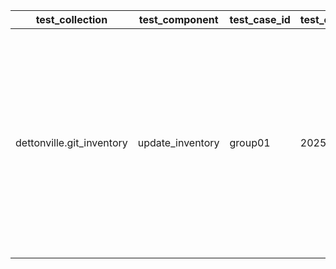| test_collection | test_component | test_case_id | test_collection_version | test_description | test_job_link | test_component_git_branch | test_component_git_commit_hash | test_failed | test_date | assertions | test_details_link |
| --- | --- | --- | --- | --- | --- | --- | --- | --- | --- | --- | --- |
| dettonville.git_inventory | update_inventory | group01 | 2025.7.2 | Add groups | ljohnson:/Users/ljohnson/repos/ansible/ansible_collections/dettonville/git_inventory/tests/integration/targets | main | c9b762f | True | 2025-07-10T18:24:02Z | {'validate_changed': {'failed': True, 'msg': 'Assertion failed'}, 'validate_failed': {'failed': True, 'msg': 'Assertion failed'}, 'validate_message': {'failed': True, 'msg': 'Assertion failed'}, 'validate_results': {'failed': True, 'msg': 'Difference found between test_results and test_expected!'}} | [test details](./test_group01/test-results.detailed.yml) |
